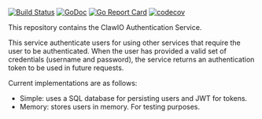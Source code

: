[![Build Status](https://travis-ci.org/clawio/authentication.svg?branch=master)](https://travis-ci.org/clawio/authentication)
[![GoDoc](https://godoc.org/github.com/clawio/authentication?status.svg)](https://godoc.org/github.com/clawio/authentication)
[![Go Report Card](https://goreportcard.com/badge/github.com/clawio/authentication)](https://goreportcard.com/report/github.com/clawio/authentication)
[![codecov](https://codecov.io/gh/clawio/authentication/branch/master/graph/badge.svg)](https://codecov.io/gh/clawio/authentication)



This repository contains the ClawIO Authentication Service.

This service authenticate users for using other services that require the user to be authenticated.
When the user has provided a valid set of credentials (username and password), the service returns an authentication token to be used in future requests.

Current implementations are as follows:

* Simple: uses a SQL database for persisting users and JWT for tokens.
* Memory: stores users in memory. For testing purposes.
